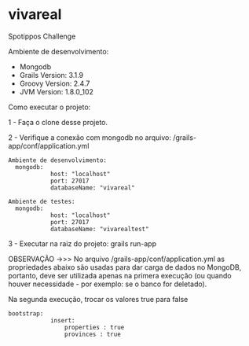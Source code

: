 # vivareal
Spotippos Challenge

Ambiente de desenvolvimento:
- Mongodb
- Grails Version: 3.1.9
- Groovy Version: 2.4.7
- JVM Version: 1.8.0_102

Como executar o projeto:

1 - Faça o clone desse projeto.

2 - Verifique a conexão com mongodb no arquivo: /grails-app/conf/application.yml

    Ambiente de desenvolvimento:
      mongodb:
                host: "localhost"
                port: 27017
                databaseName: "vivareal"
                
    Ambiente de testes:
      mongodb:
                host: "localhost"
                port: 27017
                databaseName: "vivarealtest"
                
3 - Executar na raiz do projeto: grails run-app

OBSERVAÇÃO ->>>
No arquivo /grails-app/conf/application.yml as propriedades abaixo são usadas para dar carga de dados no MongoDB, portanto, deve ser utilizada apenas na primera execução (ou quando houver necessidade - por exemplo: se o banco for deletado).

Na segunda execução, trocar os valores true para false


    bootstrap:
                insert:
                    properties : true
                    provinces : true
